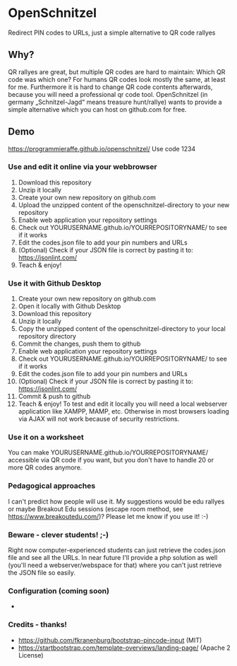 # OpenSchnitzel
Redirect PIN codes to URLs, just a simple alternative to QR code rallyes

## Why?

QR rallyes are great, but multiple QR codes are hard to maintain: Which QR code was which one? For humans QR codes look mostly the same, at least for me. Furthermore it is hard to change QR code contents afterwards, because you will need a professional qr code tool. 
OpenSchnitzel (in germany „Schnitzel-Jagd“ means treasure hunt/rallye) wants to provide a simple alternative which you can host on github.com for free. 

## Demo
https://programmieraffe.github.io/openschnitzel/
Use code 1234

### Use and edit it online via your webbrowser
1. Download this repository
2. Unzip it locally
3. Create your own new repository on github.com
4. Upload the unzipped content of the openschnitzel-directory to your new repository
5. Enable web application your repository settings
6. Check out YOURUSERNAME.github.io/YOURREPOSITORYNAME/ to see if it works
7. Edit the codes.json file to add your pin numbers and URLs
8. (Optional) Check if your JSON file is correct by pasting it to: https://jsonlint.com/
9. Teach & enjoy!

### Use it with Github Desktop
1. Create your own new repository on github.com
2. Open it locally with Github Desktop
3. Download this repository
4. Unzip it locally
5. Copy the unzipped content of the openschnitzel-directory to your local repository directory
6. Commit the changes, push them to github
7. Enable web application your repository settings
8. Check out YOURUSERNAME.github.io/YOURREPOSITORYNAME/ to see if it works
9. Edit the codes.json file to add your pin numbers and URLs
10. (Optional) Check if your JSON file is correct by pasting it to: https://jsonlint.com/
11. Commit & push to github
12. Teach & enjoy!
To test and edit it locally you will need a local webserver application like XAMPP, MAMP, etc. Otherwise in most browsers loading via AJAX will not work because of security restrictions.

### Use it on a worksheet
You can make YOURUSERNAME.github.io/YOURREPOSITORYNAME/ accessible via QR code if you want, but you don't have to handle 20 or more QR codes anymore. 

### Pedagogical approaches
I can't predict how people will use it. My suggestions would be edu rallyes or maybe Breakout Edu sessions (escape room method, see https://www.breakoutedu.com/)? Please let me know if you use it! :-)


### Beware - clever students! ;-)
Right now computer-experienced students can just retrieve the codes.json file and see all the URLs. In near future I'll provide a php solution as well (you'll need a webserver/webspace for that) where you can't just retrieve the JSON file so easily. 

### Configuration (coming soon)
- 

### Credits - thanks!
- https://github.com/fkranenburg/bootstrap-pincode-input (MIT)
- https://startbootstrap.com/template-overviews/landing-page/ (Apache 2 License)
